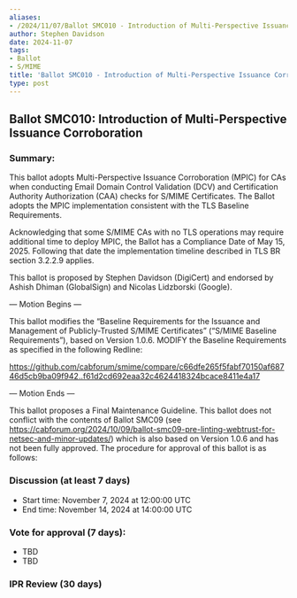 ```yaml
---
aliases:
- /2024/11/07/Ballot SMC010 - Introduction of Multi-Perspective Issuance Corroboration
author: Stephen Davidson
date: 2024-11-07
tags:
- Ballot
- S/MIME
title: 'Ballot SMC010 - Introduction of Multi-Perspective Issuance Corroboration'
type: post
---
```

## Ballot SMC010: Introduction of Multi-Perspective Issuance Corroboration 

### Summary: 

This ballot adopts Multi-Perspective Issuance Corroboration (MPIC) for CAs when conducting Email Domain Control Validation (DCV) and Certification Authority Authorization (CAA) checks for S/MIME Certificates.  The Ballot adopts the MPIC implementation consistent with the TLS Baseline Requirements.  

Acknowledging that some S/MIME CAs with no TLS operations may require additional time to deploy MPIC, the Ballot has a Compliance Date of May 15, 2025.  Following that date the implementation timeline described in TLS BR section 3.2.2.9 applies.

This ballot is proposed by Stephen Davidson (DigiCert) and endorsed by Ashish Dhiman (GlobalSign) and Nicolas Lidzborski (Google).

— Motion Begins —

This ballot modifies the “Baseline Requirements for the Issuance and Management of Publicly-Trusted S/MIME Certificates” (“S/MIME Baseline Requirements”), based on Version 1.0.6.
MODIFY the Baseline Requirements as specified in the following Redline:

https://github.com/cabforum/smime/compare/c66dfe265f5fabf70150af68746d5cb9ba09f942..f61d2cd692eaa32c4624418324bcace8411e4a17 

— Motion Ends —

This ballot proposes a Final Maintenance Guideline. This ballot does not conflict with the contents of Ballot SMC09 (see https://cabforum.org/2024/10/09/ballot-smc09-pre-linting-webtrust-for-netsec-and-minor-updates/) which is also based on Version 1.0.6 and has not been fully approved. The procedure for approval of this ballot is as follows:

### Discussion (at least 7 days)

* Start time: November 7, 2024 at 12:00:00 UTC
* End time: November 14, 2024 at 14:00:00 UTC

### Vote for approval (7 days):

*	TBD
*	TBD

### IPR Review (30 days)


